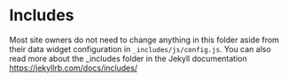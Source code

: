 # Includes
Most site owners do not need to change anything in this folder aside from their data widget configuration in `_includes/js/config.js`.
You can also read more about the _includes folder in the Jekyll documentation https://jekyllrb.com/docs/includes/